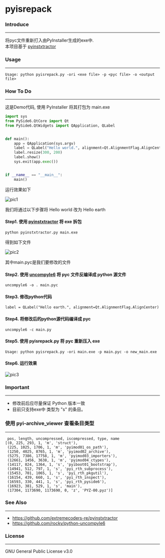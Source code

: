 # pyisrepack

### **Introduce**
***
将pyc文件重新打入由PyInstaller生成的exe中.<br>
本项目基于 [pyinstxtractor](https://github.com/extremecoders-re/pyinstxtractor)

### **Usage**
***
```
Usage: python pyisrepack.py -ori <exe file> -p <pyc file> -o <output file>
```

### **How To Do**
*** 
这是Demo代码, 使用 PyInstaller 将其打包为 main.exe
```python
import sys
from PySide6.QtCore import Qt
from PySide6.QtWidgets import QApplication, QLabel


def main():
    app = QApplication(sys.argv)
    label = QLabel("Hello world.", alignment=Qt.AlignmentFlag.AlignCenter)
    label.resize(300, 200)
    label.show()
    sys.exit(app.exec())


if __name__ == "__main__":
    main()
```
运行效果如下

![pic1](https://)

我们将通过以下步骤将 Hello world 改为 Hello earth
#### Step1. 使用 [pyinstxtractor](https://github.com/extremecoders-re/pyinstxtractor) 将 exe 拆包
```
python pyinstxtractor.py main.exe
```
得到如下文件

![pic2](https://)

其中main.pyc是我们要修改的文件

#### Step2. 使用 [uncompyle6](https://github.com/rocky/python-uncompyle6) 将 pyc 文件反编译成 python 源文件
```
uncompyle6 -o . main.pyc
```

#### Step3. 修改python代码
```
label = QLabel("Hello earth.", alignment=Qt.AlignmentFlag.AlignCenter)
```

#### Step4. 将修改后的python源代码编译成 pyc
```
uncompyle6 -c main.py
```

#### Step5. 使用 pyisrepack.py 将 pyc 重新压入 exe
```
Usage: python pyisrepack.py -ori main.exe -p main.pyc -o new_main.exe
```

#### Step6. 运行效果
![pic3](https://)

### **Important**
***
* 修改前后应尽量保证 Python 版本一致
* 目前只支持exe中 类型为 "s" 的条目。

### 使用 pyi-archive_viewer 查看条目类型
***
```
 pos, length, uncompressed, iscompressed, type, name
[(0, 225, 293, 1, 'm', 'struct'),
 (225, 1025, 1706, 1, 'm', 'pyimod01_os_path'),
 (1250, 4025, 8765, 1, 'm', 'pyimod02_archive'),
 (5275, 7386, 17758, 1, 'm', 'pyimod03_importers'),
 (12661, 1456, 3638, 1, 'm', 'pyimod04_ctypes'),
 (14117, 824, 1364, 1, 's', 'pyiboot01_bootstrap'),
 (14941, 512, 797, 1, 's', 'pyi_rth_subprocess'),
 (15453, 701, 1065, 1, 's', 'pyi_rth_pkgutil'),
 (16154, 439, 660, 1, 's', 'pyi_rth_inspect'),
 (16593, 330, 441, 1, 's', 'pyi_rth_pyside6'),
 (16923, 381, 529, 1, 's', 'main'),
 (17304, 1173690, 1173690, 0, 'z', 'PYZ-00.pyz')]
```

### See Also
***
* https://github.com/extremecoders-re/pyinstxtractor
* https://github.com/rocky/python-uncompyle6

### License
***
GNU General Public License v3.0